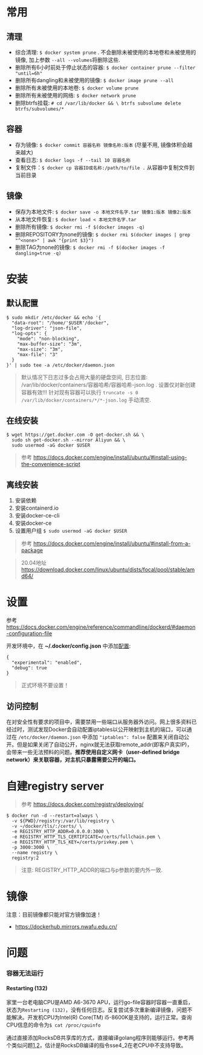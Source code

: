 # 常用

## 清理
* 综合清理: `$ docker system prune` . 不会删除未被使用的本地卷和未被使用的镜像, 加上参数 `--all --volumes`将删除这些.
* 删除所有6小时前处于停止状态的容器: `$ docker container prune --filter "until=6h"`
* 删除所有dangling和未被使用的镜像: `$ docker image prune --all`
* 删除所有未被使用的本地卷: `$ docker volume prune`
* 删除所有未被使用的网络: `$ docker network prune`
* 删除btrfs挂载: `# cd /var/lib/docker && \ btrfs subvolume delete btrfs/subvolumes/*`

## 容器
* 存为镜像: `$ docker commit 容器名称 镜像名称:版本` (尽量不用, 镜像体积会越来越大)
* 查看日志: `$ docker logs -f --tail 10 容器名称`
* 复制文件：`$ docker cp 容器ID或名称:/path/to/file .` 从容器中复制文件到当前目录

## 镜像
*  保存为本地文件: `$ docker save -o 本地文件名字.tar 镜像1:版本 镜像2:版本`
*  从本地文件恢复: `$ docker load < 本地文件名字.tar`
*  删除所有镜像: `$ docker rmi -f $(docker images -q)`
*  删除REPOSITORY为none的镜像: `$ docker rmi $(docker images | grep "^<none>" | awk "{print $3}")`
*  删除TAG为none的镜像: `$ docker rmi -f $(docker images -f dangling=true -q)`

# 安装

## 默认配置

```
$ sudo mkdir /etc/docker && echo '{
  "data-root": "/home/'$USER'/docker",
  "log-driver": "json-file",
  "log-opts": {
    "mode": "non-blocking",
    "max-buffer-size": "3m",
    "max-size": "3m",
    "max-file": "3"
  }
}' | sudo tee -a /etc/docker/daemon.json
```
>  默认情况下日志过多会占用大量的硬盘空间, 日志位置: /var/lib/docker/containers/容器哈希/容器哈希-json.log . 设置仅对新创建容器有效!!! 针对现有容器可以执行 `truncate -s 0 /var/lib/docker/containers/*/*-json.log` 手动清空.

## 在线安装

```
$ wget https://get.docker.com -O get-docker.sh && \
  sudo sh get-docker.sh --mirror Aliyun && \
  sudo usermod -aG docker $USER
```
> 参考 https://docs.docker.com/engine/install/ubuntu/#install-using-the-convenience-script

## 离线安装

1. 安装依赖
2. 安装containerd.io
3. 安装docker-ce-cli
4. 安装docker-ce
5. 设置用户组 `$ sudo usermod -aG docker $USER`
> 参考 https://docs.docker.com/engine/install/ubuntu/#install-from-a-package

> 20.04地址 https://download.docker.com/linux/ubuntu/dists/focal/pool/stable/amd64/

# 设置

参考 https://docs.docker.com/engine/reference/commandline/dockerd/#daemon-configuration-file

开发环境中，在 **~/.docker/config.json** 中添加[配置](https://docs.docker.com/engine/reference/commandline/cli/#configuration-files):
```
{
  "experimental": "enabled",
  "debug": true
}
```
> 正式环境不要设置！

## 访问控制
在对安全性有要求的项目中，需要禁用一些端口从服务器外访问。网上很多资料已经过时，测试发现Docker会自动配置iptables以公开映射到主机的端口，可以通过在 `/etc/docker/daemon.json` 中添加 `"iptables": false` 配置来关闭自动公开。但是如果关闭了自动公开，nginx就无法获取remote_addr(即客户真实IP)，会带来一些无法预料的问题。**推荐使用自定义网卡（user-defined bridge network）来关联容器，对主机只暴露需要公开的端口。**

# 自建registry server

> 参考 https://docs.docker.com/registry/deploying/

```
$ docker run -d --restart=always \
  -v ${PWD}/registry:/var/lib/registry \
  -v ~/docker/tls/:/certs/ \
  -e REGISTRY_HTTP_ADDR=0.0.0.0:3000 \
  -e REGISTRY_HTTP_TLS_CERTIFICATE=/certs/fullchain.pem \
  -e REGISTRY_HTTP_TLS_KEY=/certs/privkey.pem \
  -p 3000:3000 \
  --name registry \
  registry:2
```
> 注意: REGISTRY_HTTP_ADDR的端口与p参数的要内外一致.

# 镜像

注意：目前镜像都只能对官方镜像加速！

* https://dockerhub.mirrors.nwafu.edu.cn/

# 问题

### 容器无法运行

#### Restarting (132)

家里一台老电脑CPU是AMD A6-3670 APU，运行go-file容器时容器一直重启，状态为`Restarting (132)`，没有任何日志。反复尝试多次重新编译镜像，问题不能解决。开发机CPU为Intel(R) Core(TM) i5-8600K是支持的，运行正常。查询CPU信息的命令为`$ cat /proc/cpuinfo`

通过直接添加RocksDB共享库的方式，直接编译golang程序则能够运行。参考两个类似问题[1](https://stackoverflow.com/questions/49198919/kong-official-docker-images-broken),[2](https://github.com/Kong/docker-kong/issues/138#issuecomment-449423106)，估计是RocksDB编译的指令sse4_2在老CPU中不支持导致。
